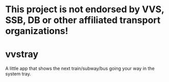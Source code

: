 # This project is not endorsed by VVS, SSB, DB or other affiliated transport organizations!

# vvstray
A little app that shows the next train/subway/bus going your way in the system tray.
